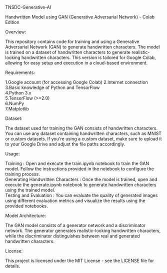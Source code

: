 TNSDC-Generative-AI

Handwritten Model using GAN (Generative Adversarial Network) - Colab Edition

Overview:

This repository contains code for training and using a Generative Adversarial Network (GAN) to generate handwritten characters. The model is trained on a dataset of handwritten characters to generate realistic-looking handwritten characters. This version is tailored for Google Colab, allowing for easy setup and execution in a cloud-based environment.

Requirements:

1.Google account (for accessing Google Colab) 
2.Internet connection       
3.Basic knowledge of Python and TensorFlow    
4.Python 3.x       
5.TensorFlow (>=2.0)        
6.NumPy       
7.Matplotlib      

Dataset: 

The dataset used for training the GAN consists of handwritten characters. You can use any dataset containing handwritten characters, such as MNIST or custom datasets. If you're using a custom dataset, make sure to upload it to your Google Drive and adjust the file paths accordingly.

Usage:

Training : Open and execute the train.ipynb notebook to train the GAN model. Follow the instructions provided in the notebook to configure the training process.       
Generating Handwritten Characters : Once the model is trained, open and execute the generate.ipynb notebook to generate handwritten characters using the trained model.      
Testing and Evaluation : You can evaluate the quality of generated images using different evaluation metrics and visualize the results using the provided notebooks.     
  
Model Architecture:

The GAN model consists of a generator network and a discriminator network. The generator generates realistic-looking handwritten characters, while the discriminator distinguishes between real and generated handwritten characters.

License:

This project is licensed under the MIT License - see the LICENSE file for details.
